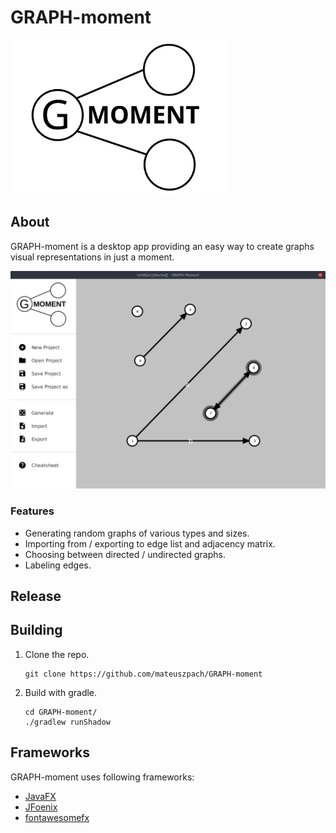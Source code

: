 # GRAPH-moment
<img src="src/main/resources/img/logo.svg" width="350">


## About
GRAPH-moment is a desktop app providing an easy way to create graphs visual representations in just a moment. 


<kbd>
    <img src="img/main.png">
</kbd>

### Features
- Generating random graphs of various types and sizes.
- Importing from / exporting to edge list and adjacency matrix.
- Choosing between directed / undirected graphs.
- Labeling edges.
## Release

## Building
1. Clone the repo.
    ```
    git clone https://github.com/mateuszpach/GRAPH-moment
    ```
2. Build with gradle.
    ```
    cd GRAPH-moment/
    ./gradlew runShadow
    ```
## Frameworks
GRAPH-moment uses following frameworks:
- [JavaFX](https://openjfx.io/)
- [JFoenix](http://www.jfoenix.com/)
- [fontawesomefx](https://bitbucket.org/Jerady/fontawesomefx/src/master/)
